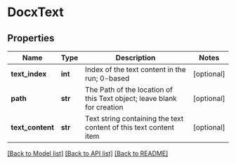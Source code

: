 # DocxText

## Properties
Name | Type | Description | Notes
------------ | ------------- | ------------- | -------------
**text_index** | **int** | Index of the text content in the run; 0-based | [optional] 
**path** | **str** | The Path of the location of this Text object; leave blank for creation | [optional] 
**text_content** | **str** | Text string containing the text content of this text content item | [optional] 

[[Back to Model list]](../README.md#documentation-for-models) [[Back to API list]](../README.md#documentation-for-api-endpoints) [[Back to README]](../README.md)


